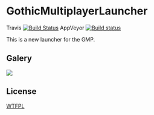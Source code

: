 # GothicMultiplayerLauncher

Travis [![Build Status](https://travis-ci.org/GothicMultiplayerAccrescere/Launcher.svg?branch=master)](https://travis-ci.org/GothicMultiplayerAccrescere/Launcher)
AppVeyor [![Build status](https://ci.appveyor.com/api/projects/status/5os41lukcvwrxiir?svg=true)](https://ci.appveyor.com/project/alexroot-/launcher)

This is a new launcher for the GMP.

## Galery
![](https://raw.githubusercontent.com/truepaddii/GothicMultiplayerLauncher/master/mainwindow.png)

## License
[WTFPL](https://github.com/TRUEPADDii/GothicMultiplayerLauncher/blob/master/LICENSE)
